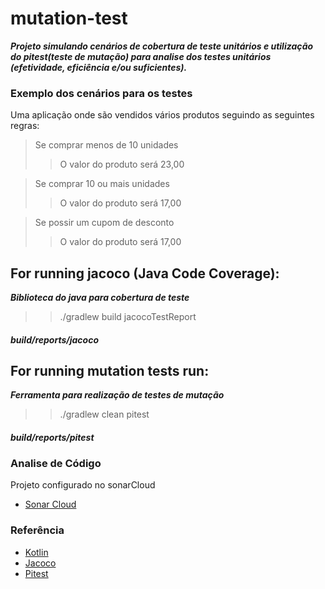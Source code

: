 # mutation-test
***Projeto simulando cenários de cobertura de teste unitários e utilização do pitest(teste de mutação) para analise dos testes unitários (efetividade, eficiência e/ou suficientes).*** 

### Exemplo dos cenários para os testes
Uma aplicação onde são vendidos vários produtos seguindo as seguintes regras: 
> Se comprar menos de 10 unidades
> > O valor do produto será 23,00

> Se comprar 10 ou mais unidades
> > O valor do produto será 17,00
 
> Se possir um cupom de desconto
> > O valor do produto será 17,00

## For running jacoco (Java Code Coverage):
***Biblioteca do java para cobertura de teste***
>> ./gradlew build jacocoTestReport
#### ***build/reports/jacoco***

## For running mutation tests run:
***Ferramenta para realização de testes de mutação***
>> ./gradlew clean pitest
#### ***build/reports/pitest***

### Analise de Código
Projeto configurado no sonarCloud 
* [Sonar Cloud](https://sonarcloud.io/project/overview?id=diegomachadoti_python-api-test)

### Referência
* [Kotlin](https://kotlinlang.org/)
* [Jacoco](https://www.eclemma.org/jacoco/)
* [Pitest](https://gradle-pitest-plugin.solidsoft.info/)